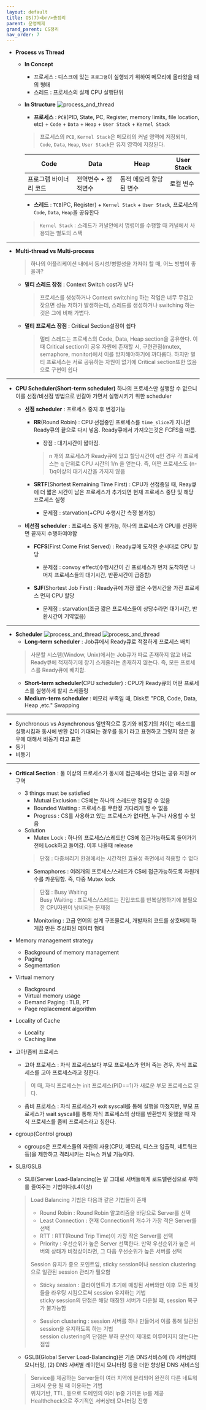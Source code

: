 ```yaml
---
layout: default
title: OS(7)<br/>총정리
parent: 운영체제
grand_parent: CS정리
nav_order: 7
---
```

* **Process vs Thread**
  * **In Concept**
    * 프로세스 : 디스크에 있는 `프로그램`이 실행되기 위하여 메모리에 올라왔을 때의 형태    
    * 스레드 : 프로세스의 실제 CPU 실행단위
  * **In Structure**
  ![process_and_thread](../../../../assets/p/cs/os/process_thread.png)
    * **프로세스** : `PCB`(PID, State, PC, Register, memory limits, file location, etc) + `Code` + `Data` + `Heap` + `User Stack` + `Kernel Stack`      
    > 프로세스의 `PCB`, `Kernel Stack`은 메모리의 커널 영역에 저장되며, `Code`, `Data`, `Heap`, `User Stack`은 유저 영역에 저장된다.     

    | Code                   | Data                | Heap                    | User Stack |
    | ---------------------- | ------------------- | ----------------------- | ---------- |
    | 프로그램 바이너리 코드 | 전역변수 + 정적변수 | 동적 메모리 할당된 변수 | 로컬 변수  |

    * **스레드** : `TCB`(PC, Register) + `Kernel Stack` + `User Stack`, 프로세스의 `Code`, `Data`, `Heap`을 공유한다      
    > `Kernel Stack` : 스레드가 커널안에서 명령어를 수행할 때 커널에서 사용되는 별도의 스택     

---------------

* **Multi-thread vs Multi-process**
  > 하나의 어플리케이션 내에서 동시성/병렬성을 가져야 할 때, 어느 방법이 좋을까?
  * **멀티 스레드 장점** : Context Switch cost가 낮다
    >프로세스를 생성하거나 Context switching 하는 작업은 너무 무겁고 잦으면 성능 저하가 발생하는데, 스레드를 생성하거나 switching 하는 것은 그에 비해 가볍다.
  * **멀티 프로세스 장점** : Critical Section설정이 쉽다
    >멀티 스레드는 프로세스의 Code, Data, Heap section을 공유한다. 이 때 Critical section이 공유 자원에 존재할 시, 구현관점(mutex, semaphore, monitor)에서 이를 방지해야하기에 까다롭다. 하지만 멀티 프로세스는 서로 공유하는 자원이 없기에 Critical section또한 없음으로 구현이 쉽다

---------------

* **CPU Scheduler(Short-term scheduler)**
하나의 프로세스만 실행할 수 없으니 이를 선점/비선점 방법으로 번갈아 가면서 실행시키기 위한 scheduler
  * **선점 scheduler** : 프로세스 중지 후 변경가능
    * **RR**(Round Robin) : CPU 선점중인 프로세스를 `time_slice`가 지나면 Ready큐의 끝으로 다시 넣음. Ready큐에서 가져오는것은 FCFS을 따름.
      * 장점 : 대기시간이 짧아짐.
      > n 개의 프로세스가 Ready큐에 있고 할당시간이 q인 경우 각 프로세스는 q 단위로 CPU 시간의 1/n 을 얻는다. 즉, 어떤 프로세스도 (n-1)q이상의 대기시간을 가지지 않음
    
    * **SRTF**(Shortest Remaining Time First) : CPU가 선점중일 때, Reay큐에 더 짧은 시간이 남은 프로세스가 추가되면 현재 프로세스 중단 및 해당 프로세스 실행
      * 문제점 : starvation(+CPU 수행시간 측정 불가능)
    
  * **비선점 scheduler** : 프로세스 중지 불가능, 하나의 프로세스가 CPU를 선점하면 끝까지 수행하여야함
    * **FCFS**(First Come Frist Served) : Ready큐에 도착한 순서대로 CPU 할당
      * 문제점 : convoy effect(수행시간이 긴 프로세스가 먼저 도착하면 나머지 프로세스들의 대기시간, 반환시간이 급증함)
      
    * **SJF**(Shortest Job First) : Ready큐에 가장 짧은 수행시간을 가진 프로세스 먼저 CPU 할당
      * 문제점 : starvation(조금 짧은 프로세스들이 상당수라면 대기시간, 반환시간이 기약없음)
    
---------------

* **Scheduler**
![process_and_thread](../../../../assets/p/cs/os/scheduler1.png)
![process_and_thread](../../../../assets/p/cs/os/queue.png)
  * **Long-term scheduler** : Job큐에서 Ready큐로 적절하게 프로세스 배치
  > 사분할 시스템(Window, Unix)에서는 Job큐가 따로 존재하지 않고 바로 Ready큐에 적재하기에 장기 스케쥴러는 존재하지 않는다. 즉, 모든 프로세스를 Ready큐에 배치함.
  * **Short-term scheduler**(CPU scheduler) : CPU가 Ready큐의 어떤 프로세스를 실행하게 할지 스케쥴링
  * **Medium-term scheduler** : 메모리 부족일 때, Disk로 "PCB, Code, Data, Heap ,etc." Swapping

---------------

* Synchronous vs Asynchronous
일반적으로 동기와 비동기의 차이는 메소드를 실행시킴과 동시에 반환 값이 기대되는 경우를 동기 라고 표현하고 그렇지 않은 경우에 대해서 비동기 라고 표현
* 동기
* 비동기

----------------



* **Critical Section** : 둘 이상의 프로세스가 동시에 접근해서는 안되는 공유 자원 or 구역
  * 3 things must be satisfied
    * Mutual Exclusion : CS에는 하나의 스레드만 점유할 수 있음
    * Bounded Waiting : 프로세스를 무한정 기다리게 할 수 없음
    * Progress : CS를 사용하고 있는 프로세스가 없다면, 누구나 사용할 수 있음
  * Solution
    * Mutex Lock : 하나의 프로세스/스레드만 CS에 접근가능하도록 들어가기 전에 Lock하고 들어감. 이후 나올때 release
    > 단점 : 다중처리기 환경에서는 시간적인 효율성 측면에서 적용할 수 없다    
    * Semaphores : 여러개의 프로세스/스레드가 CS에 접근가능하도록 자원개수를 카운팅함. 즉, 다중 Mutex lock
    > 단점 : Busy Waiting     
    > Busy Waiting : 프로세스/스레드는 진입코드를 반복실행하기에 불필요한 CPU자원이 낭비되는 문제점
    * Monitoring : 고급 언어의 설계 구조물로서, 개발자의 코드를 상호배제 하게끔 만든 추상화된 데이터 형태


* Memory management strategy
  * Background of memory management
  * Paging
  * Segmentation



* Virtual memory
  * Background
  * Virtual memory usage
  * Demand Paging : TLB, PT
  * Page replacement algorithm

* Locality of Cache
  * Locality
  * Caching line

* 고아/좀비 프로세스
  * 고아 프로세스 : 자식 프로세스보다 부모 프로세스가 먼저 죽는 경우, 자식 프로세스를 고아 프로세스라고 칭한다.
  > 이 때, 자식 프로세스는 init 프로세스(PID==1)가 새로운 부모 프로세스로 된다.
  * 좀비 프로세스 : 자식 프로세스가 exit syscall를 통해 실행을 마쳤지만, 부모 프로세스가 wait syscall를 통해 자식 프로세스의 상태를 반환받지 못했을 때 자식 프로세스를 좀비 프로세스라고 칭한다.

* cgroup(Control group)
  * cgroups은 프로세스들의 자원의 사용(CPU, 메모리, 디스크 입출력, 네트워크 등)을 제한하고 격리시키는 리눅스 커널 기능이다.
  
* SLB/GSLB
  * SLB(Server Load-Balancing)는 말 그대로 서버들에게 로드밸런싱으로 부하를 줄여주는 기법이다(L4이상)
  > Load Balancing 기법은 다음과 같은 기법들이 존재   
  > 
  > * Round Robin : Round Robin 알고리즘을 바탕으로 Server를 선택    
  > * Least Connection : 현재 Connection의 개수가 가장 적은 Server를 선택    
  > * RTT : RTT(Round Trip Time)이 가장 작은 Server를 선택    
  > * Priority : 우선순위가 높은 Server 선택한다. 만약 우선순위가 높은 서버의 상태가 비정상이라면, 그 다음 우선순위가 높은 서버를 선택   
  > 
  > Session 유지가 중요 포인트임, sticky session이나 session clustering으로 일관된 session 관리가 필요함
  > 
  > * Sticky session : 클라이언트가 초기에 매칭된 서버와만 이후 모든 패킷들을 라우팅 시킴으로써 session 유지하는 기법     
  > sticky session의 단점은 해당 매칭된 서버가 다운될 떄, session 복구가 불가능함     
  > 
  > * Session clustering : session 서버를 하나 만들어서 이를 통해 일관된 session을 유지하도록 하는 기법    
  > session clustering의 단점은 부하 분산이 제대로 이루어지지 않는다는 점임

  * GSLB(Global Server Load-Balancing)은 기존 DNS서비스에 (1) 서버상태 모니터링, (2) DNS 서버별 레이턴시 모니터링 등을 더한 향상된 DNS 서비스임
  > Service를 제공하는 Server들이 여러 지역에 분리되어 완전히 다른 네트워크에서 운용 될 때 이용하는 기법     
  > 위치기반, TTL, 등으로 도메인의 여러 ip중 가까운 ip를 제공      
  > Healthcheck으로 주기적인 서버상태 모니터링 진행        